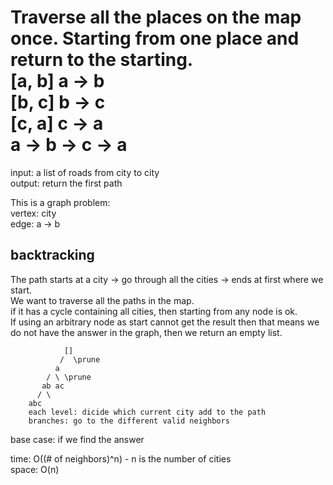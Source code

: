# Traverse all the places on the map once. Starting from one place and return to the starting.<br>[a, b] a -> b<br>[b, c] b -> c<br>[c, a] c -> a<br>a -> b -> c -> a
input: a list of roads from city to city<br>
output: return the first path

This is a graph problem:<br>
vertex: city<br>
edge: a -> b
## backtracking
The path starts at a city -> go through all the cities -> ends at first where we start.<br>
We want to traverse all the paths in the map.<br>
if it has a cycle containing all cities, then starting from any node is ok.<br>
If using an arbitrary node as start cannot get the result then that means we do not have the answer in the graph, then we return an empty list.

				[]
			   /  \prune
			  a
			/ \ \prune
		   ab ac
		  / \
		abc
		each level: dicide which current city add to the path
		branches: go to the different valid neighbors

base case: if we find the answer

time: O((# of neighbors)^n) - n is the number of cities<br>
space: O(n)
